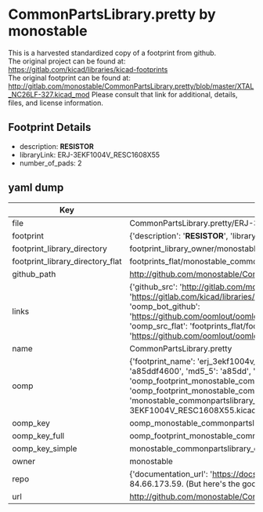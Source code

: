 # CommonPartsLibrary.pretty by monostable  
This is a harvested standardized copy of a footprint from github.  
The original project can be found at:  
https://gitlab.com/kicad/libraries/kicad-footprints  
The original footprint can be found at:
http://gitlab.com/monostable/CommonPartsLibrary.pretty/blob/master/XTAL_NC26LF-327.kicad_mod
Please consult that link for additional, details, files, and license information.  
## Footprint Details
* description: <b>RESISTOR</b>  
* libraryLink: ERJ-3EKF1004V_RESC1608X55  
* number_of_pads: 2  
## yaml dump  
| Key | Value |  
| --- | --- |  
| file | CommonPartsLibrary.pretty/ERJ-3EKF1004V_RESC1608X55.kicad_mod |  
| footprint | {'description': '<b>RESISTOR</b>', 'libraryLink': 'ERJ-3EKF1004V_RESC1608X55', 'number_of_pads': 2} |  
| footprint_library_directory | footprint_library_owner/monostable_CommonPartsLibrary.pretty |  
| footprint_library_directory_flat | footprints_flat/monostable_commonpartslibrary_erj_3ekf1004v_resc1608x55/working |  
| github_path | http://github.com/monostable/CommonPartsLibrary.pretty/blob/master/ERJ-3EKF1004V_RESC1608X55.kicad_mod |  
| links | {'github_src': 'http://gitlab.com/monostable/CommonPartsLibrary.pretty/blob/master/XTAL_NC26LF-327.kicad_mod', 'github_src_repo': 'https://gitlab.com/kicad/libraries/kicad-footprints', 'oomp_bot': 'footprints/monostable_commonpartslibrary_erj_3ekf1004v_resc1608x55/working', 'oomp_bot_github': 'https://github.com/oomlout/oomlout_oomp_footprint_bot/tree/main/footprints/monostable_commonpartslibrary_erj_3ekf1004v_resc1608x55/working', 'oomp_src_flat': 'footprints_flat/footprints_flat/monostable_commonpartslibrary_erj_3ekf1004v_resc1608x55/working', 'oomp_src_flat_github': 'https://github.com/oomlout/oomlout_oomp_footprint_src/tree/main/footprints_flat/monostable_commonpartslibrary_erj_3ekf1004v_resc1608x55/working'} |  
| name | CommonPartsLibrary.pretty |  
| oomp | {'footprint_name': 'erj_3ekf1004v_resc1608x55', 'library_name': 'commonpartslibrary', 'md5': 'a85ddf460025f7434aef8d6fbb2e93b8', 'md5_10': 'a85ddf4600', 'md5_5': 'a85dd', 'md5_6': 'a85ddf', 'oomp_key': 'oomp_monostable_commonpartslibrary_erj_3ekf1004v_resc1608x55', 'oomp_key_extra': 'oomp_footprint_monostable_commonpartslibrary_erj_3ekf1004v_resc1608x55', 'oomp_key_full': 'oomp_footprint_monostable_commonpartslibrary_erj_3ekf1004v_resc1608x55_a85ddf', 'oomp_key_simple': 'monostable_commonpartslibrary_erj_3ekf1004v_resc1608x55', 'original_filename': 'CommonPartsLibrary.pretty/ERJ-3EKF1004V_RESC1608X55.kicad_mod', 'owner_name': 'monostable'} |  
| oomp_key | oomp_monostable_commonpartslibrary_erj_3ekf1004v_resc1608x55 |  
| oomp_key_full | oomp_footprint_monostable_commonpartslibrary_erj_3ekf1004v_resc1608x55 |  
| oomp_key_simple | monostable_commonpartslibrary_erj_3ekf1004v_resc1608x55 |  
| owner | monostable |  
| repo | {'documentation_url': 'https://docs.github.com/rest/overview/resources-in-the-rest-api#rate-limiting', 'message': "API rate limit exceeded for 84.66.173.59. (But here's the good news: Authenticated requests get a higher rate limit. Check out the documentation for more details.)"} |  
| url | http://github.com/monostable/CommonPartsLibrary.pretty |  

